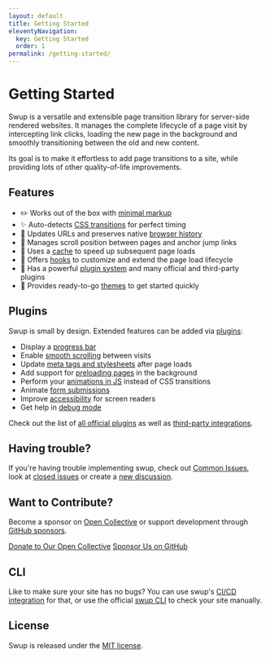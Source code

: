 ```yaml
---
layout: default
title: Getting Started
eleventyNavigation:
  key: Getting Started
  order: 1
permalink: /getting-started/
---
```


# Getting Started

Swup is a versatile and extensible page transition library for server-side rendered websites.
It manages the complete lifecycle of a page visit by intercepting link clicks, loading the new page
in the background and smoothly transitioning between the old and new content.

Its goal is to make it effortless to add page transitions to a site, while providing lots of
other quality-of-life improvements.

## Features

- ✏️ Works out of the box with [minimal markup](/getting-started/example/)
- ✨ Auto-detects [CSS transitions](/getting-started/how-it-works/) for perfect timing
- 🔗 Updates URLs and preserves native [browser history](/options/#animatehistorybrowsing)
- 🏓 Manages scroll position between pages and anchor jump links
- 🚀 Uses a [cache](/api/cache/) to speed up subsequent page loads
- 📡 Offers [hooks](/hooks/) to customize and extend the page load lifecycle
- 🔌 Has a powerful [plugin system](/plugins/) and many official and third-party plugins
- 🎨 Provides ready-to-go [themes](/themes/) to get started quickly

## Plugins

Swup is small by design. Extended features can be added via [plugins](/plugins/):

- Display a [progress bar](/plugins/progress-plugin/)
- Enable [smooth scrolling](/plugins/scroll-plugin/) between visits
- Update [meta tags and stylesheets](/plugins/head-plugin/) after page loads
- Add support for [preloading pages](/plugins/preload-plugin/) in the background
- Perform your [animations in JS](/plugins/js-plugin/) instead of CSS transitions
- Animate [form submissions](/plugins/forms-plugin/)
- Improve [accessibility](/plugins/a11y-plugin/) for screen readers
- Get help in [debug mode](/plugins/debug-plugin/)

Check out the list of [all official plugins](/plugins/) as well as [third-party integrations](/third-party-integrations/).

## Having trouble?

If you're having trouble implementing swup, check out [Common Issues](/other/common-issues/), look at [closed issues](https://github.com/swup/swup/issues?q=is%3Aissue+is%3Aclosed) or create a [new discussion](https://github.com/swup/swup/discussions/new).

## Want to Contribute?

Become a sponsor on [Open Collective](https://opencollective.com/swup) or support development through
[GitHub sponsors](https://github.com/sponsors/gmrchk).

<div class="buttons">
  <a href="https://opencollective.com/swup/donate" target="_blank" class="button">Donate to Our Open Collective</a>
  <a href="https://github.com/sponsors/gmrchk" target="_blank" class="button">Sponsor Us on GitHub</a>
</div>

## CLI

Like to make sure your site has no bugs? You can use swup's [CI/CD integration](/ci-cd/) for that, or use the official [swup CLI](/cli/) to check your site manually.

## License

Swup is released under the [MIT license](https://github.com/swup/swup/blob/master/LICENSE).
